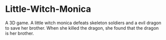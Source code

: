 # Little-Witch-Monica
A 3D game. A little witch monica defeats skeleton soldiers and a evil dragon to save her brother. When she killed the dragon, she found that the dragon is her brother.
